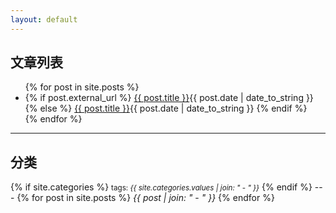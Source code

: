 ```yaml
---
layout: default
---
```


<h2 id="top-title">文章列表</h2>
<ul>
{% for post in site.posts %}
  <li class="post-{{ post.category }}">
  {% if post.external_url %}
    <a href="{{ post.url }}">{{ post.title }}</a><abbr>{{ post.date | date_to_string }}</abbr>
  {% else %}
    <a href="{{ post.url }}">{{ post.title }}</a><abbr>{{ post.date | date_to_string }}</abbr>
  {% endif %}
  </li>
{% endfor %}
</ul>

---

<h2 id="top-title">分类</h2>
{% if site.categories %}
  <small>tags: <em>{{ site.categories.values | join: "</em> - <em>" }}</em></small>
{% endif %}
---
{% for post in site.posts %}
  <em>{{ post | join: "</em> - <em>" }}</em>
{% endfor %}